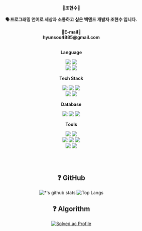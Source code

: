 
<p align="center">
 👋<b>조현수</b>👋
  <br>
  <br>
 🗣️<b>프로그래밍 언어로 세상과 소통하고 싶은 백엔드 개발자 조현수 입니다.</b> <br>
  <br>
 📧<b>E-mail</b>📧
 <br>
 <b>hyunsoo4885@gmail.com</b><br>
<br>
  
<p align="center">
    <Strong>Language</Strong><br>
</p>
<p align="center" display="inline-block">
    <img src="https://img.shields.io/badge/Java-orange?style=for-the-badge&logo=OpenJDK&logoColor=white">
    <img src="https://img.shields.io/badge/python-3776AB?style=for-the-badge&logo=python&logoColor=white">
    <br>
    <img src="https://img.shields.io/badge/PHP-007396?style=for-the-badge&logo=PHP&logoColor=white">
    <img src="https://img.shields.io/badge/javascript-F7DF1E?style=for-the-badge&logo=javascript&logoColor=white">  
    <br>
 </p>

<p align="center">
    <Strong>Tech Stack</Strong><br>
   <p align="center" display="inline-block">
    <img src="https://img.shields.io/badge/Spring-6DB33F?style=for-the-badge&logo=Spring&logoColor=white">
    <img src="https://img.shields.io/badge/SpringBoot-6DB33F?style=for-the-badge&logo=SpringBoot&logoColor=white">
    <img src="https://img.shields.io/badge/vue.js-4FC08D?style=for-the-badge&logo=vue.js&logoColor=white">
    <br>
    <img src="https://img.shields.io/badge/jenkins-%232C5263.svg?style=for-the-badge&logo=jenkins&logoColor=white">
    <img src="https://img.shields.io/badge/docker-%230db7ed.svg?style=for-the-badge&logo=docker&logoColor=white">
   </p>
</p>

<p align="center">
    <Strong>Database</Strong><br>
   <p align="center" display="inline-block">
    <img src="https://img.shields.io/badge/mysql-4479A1?style=for-the-badge&logo=mysql&logoColor=white">
    <img src="https://img.shields.io/badge/redis-%23DD0031.svg?style=for-the-badge&logo=redis&logoColor=white">
    <img src="https://img.shields.io/badge/MongoDB-%234ea94b.svg?style=for-the-badge&logo=mongodb&logoColor=white">
   </p>
</p>

<p align="center">
    <Strong>Tools</Strong><br>
   <p align="center" display="inline-block">
    <img src="https://img.shields.io/badge/Git-F05032?style=for-the-badge&logo=Git&logoColor=white">
    <img src="https://img.shields.io/badge/Github-181717?style=for-the-badge&logo=Github&logoColor=white">
    <br>
    <img src="https://img.shields.io/badge/eclipseide-2C2255?style=for-the-badge&logo=eclipseide&logoColor=white">
    <img src="https://img.shields.io/badge/IntelliJ IDEA-000000?style=for-the-badge&logo=IntelliJ IDEA&logoColor=white">
    <img src="https://img.shields.io/badge/visualstudiocode-007ACC?style=for-the-badge&logo=visualstudiocode&logoColor=white">
    <br>
     <img src="https://img.shields.io/badge/jira-%230A0FFF.svg?style=for-the-badge&logo=jira&logoColor=white">
     <img src="https://img.shields.io/badge/Notion-000000?style=for-the-badge&logo=Notion&logoColor=white">
   </p>
</p>

<br>
<br>
<div align=center>

## :question: GitHub

![*'s github stats](https://github-readme-stats.vercel.app/api?username=hyunsoo10&show_icons=true)
![Top Langs](https://github-readme-stats.vercel.app/api/top-langs/?username=hyunsoo10&layout=compact&theme=onedark&hide=php) 

## :question: Algorithm  
 </a>
 
[![Solved.ac Profile](http://mazassumnida.wtf/api/generate_badge?boj=hyunsoo31)](https://solved.ac/hyunsoo31)<br/>

<!-- [![GitHub Streak](https://streak-stats.demolab.com?user=hyunsoo10&theme=ambient-gradient&hide_border=true&locale=fr&date_format=%5BY.%5Dn.j&card_width=600)](https://git.io/streak-stats)-->
</div>

